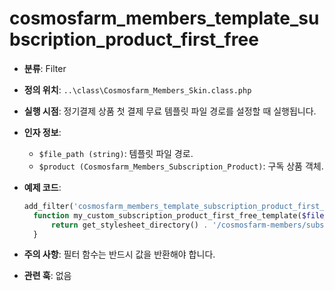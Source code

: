 # cosmosfarm_members_template_subscription_product_first_free

- **분류**: Filter
- **정의 위치**: `..\class\Cosmosfarm_Members_Skin.class.php`
- **실행 시점**: 정기결제 상품 첫 결제 무료 템플릿 파일 경로를 설정할 때 실행됩니다.
- **인자 정보**:
  - `$file_path (string)`: 템플릿 파일 경로.
  - `$product (Cosmosfarm_Members_Subscription_Product)`: 구독 상품 객체.
- **예제 코드**:

  ```php
  add_filter('cosmosfarm_members_template_subscription_product_first_free', 'my_custom_subscription_product_first_free_template', 10, 2);
    function my_custom_subscription_product_first_free_template($file_path, $product) {
        return get_stylesheet_directory() . '/cosmosfarm-members/subscription-product-first-free.php';
    }
  ```

- **주의 사항**: 필터 함수는 반드시 값을 반환해야 합니다.
- **관련 훅**: 없음
